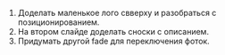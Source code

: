 1. Доделать маленькое лого свверху и разобраться с позиционированием.
2. На втором слайде доделать сноски с описанием.
3. Придумать другой fade для переключения фоток.
